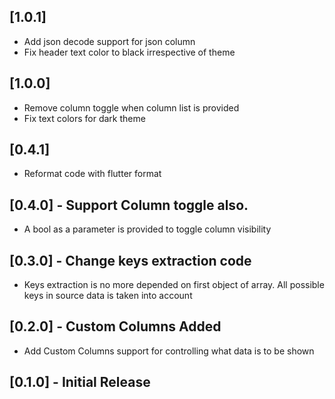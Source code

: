 ## [1.0.1]
- Add json decode support for json column
- Fix header text color to black irrespective of theme

## [1.0.0]
- Remove column toggle when column list is provided
- Fix text colors for dark theme

## [0.4.1]
- Reformat code with flutter format

## [0.4.0] - Support Column toggle also.
- A bool as a parameter is provided to toggle column visibility

## [0.3.0] - Change keys extraction code  
- Keys extraction is no more depended on first object of array. All possible keys in source data is taken into account

## [0.2.0] - Custom Columns Added  
- Add Custom Columns support for controlling what data is to be shown

## [0.1.0] - Initial Release
